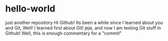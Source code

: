 # hello-world
just another repository
Hi Github! Its been a while since I learned about you and Git, Well! I learned first about Git! jeje, and now I am testing Git stuff in Github! Well, this is enough commentary for a "commit"
